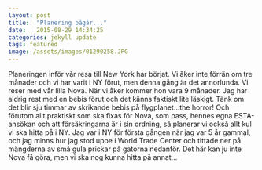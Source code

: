 ```yaml
---
layout: post
title:  "Planering pågår..."
date:   2015-08-29 14:34:25
categories: jekyll update
tags: featured
image: /assets/images/01290258.JPG
---
```

Planeringen inför vår resa till New York har börjat. Vi åker inte förrän om tre månader och vi har varit i NY förut, men denna gång är det annorlunda. Vi reser med vår lilla Nova. När vi åker kommer hon vara 9 månader. Jag har aldrig rest med en bebis förut och det känns faktiskt lite läskigt. Tänk om det blir sju timmar av skrikande bebis på flygplanet...the horror! Och förutom allt praktiskt som ska fixas för Nova, som pass, hennes egna ESTA-ansökan och att försäkringarna är i sin ordning, så planerar vi också allt kul vi ska hitta på i NY. Jag var i NY för första gången när jag var 5 år gammal, och jag minns hur jag stod uppe i World Trade Center och tittade ner på mängderna av små gula prickar på gatorna nedanför. Det här kan ju inte Nova få göra, men vi ska nog kunna hitta på annat...

